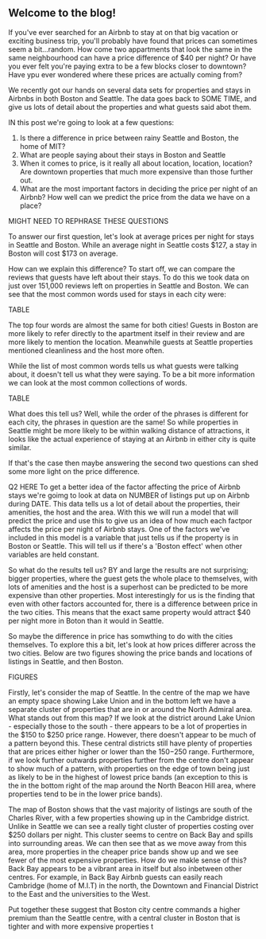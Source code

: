 ## Welcome to the blog!


If you've ever searched for an Airbnb to stay at on that big vacation or exciting business trip, you'll probably have found that prices can sometimes seem a bit...random.
How come two appartments that look the same in the same neighbourhood can have a price difference of $40 per night? Or have you ever felt you're paying extra to be a few blocks closer to downtown?
Have ypu ever wondered where these prices are actually coming from?

We recently got our hands on several data sets for properties and stays in Airbnbs in both Boston and Seattle. The data goes back to SOME TIME, and give us lots of detail about the properties and what guests said abot them.

IN this post we're going to look at a few questions:

1) Is there a difference in price between rainy Seattle and Boston, the home of MIT?
2) What are people saying about their stays in Boston and Seattle
3) When it comes to price, is it really all about location, location, location? Are downtown properties that much more expensive than those further out.
4) What are the most important factors in deciding the price per night of an Airbnb? How well can we predict the price from the data we have on a place?

MIGHT NEED TO REPHRASE THESE QUESTIONS

To answer our first question, let's look at average prices per night for stays in Seattle and Boston. While an average night in Seattle costs $127, a stay in Boston will cost $173 on average.

How can we explain this difference? To start off, we can compare the reviews that guests have left about their stays. To do this we took data on just over 151,000 reviews left on
properties in Seattle and Boston. We can see that the most common words used for stays in each city were:

TABLE

The top four words are almost the same for both cities! Guests in Boston are more likely to refer directly to the apartment itself in their review and are more likely to mention the location. 
Meanwhile guests at Seattle properties mentioned cleanliness and the host more often. 

While the list of most common words tells us what guests were talking about, it doesn't tell us what they were saying. To be a bit more information we can look at the most common collections of words.

TABLE

What does this tell us? Well, while the order of the phrases is different for each city, the phrases in question are the same!
So while properties in Seattle might be more likely to be within walking distance of attractions, it looks like the actual experience of staying at an Airbnb in either city is quite similar.

If that's the case then maybe answering the second two questions can shed some more light on the price difference.

Q2 HERE
To get a better idea of the factor affecting the price of Airbnb stays we're goimg to look at data on NUMBER of listings put up on Airbnb during DATE.
This data tells us a lot of detail about the properties, their amenities, the host and the area. With this we will run a model that will predict the price and use this to give us an idea of how much each factpor affects the price per night of Airbnb stays.
One of the factors we've included in this model is a variable that just tells us if the property is in Boston or Seattle. This will tell us if there's a 'Boston effect' when other variables are held constant.

So what do the results tell us? BY and large the results are not surprising; bigger properties, where the guest gets the whole place to themselves, with lots of amenities and the host is a superhost can be predicted to be more expensive than other properties.
Most interestingly for us is the finding that even with other factors accounted for, there is a difference between price in the two cities. This means that the exact same property would attract $40 per night more in Boton than it would in Seattle.


So maybe the difference in price has somwthing to do with the cities themselves. To explore this a bit, let's look at how prices differer across the two cities.
Below are two figures showing the price bands and locations of listings in Seattle, and then Boston.

FIGURES

Firstly, let's consider the map of Seattle. In the centre of the map we have an empty space showing Lake Union and in the bottom left we have a separate cluster of properties that are in or around the North Admiral area.
What stands out from this map? If we look at the district around Lake Union - especially those to the south - there appears to be a lot of properties in the $150 to $250 price range.
However, there doesn't appear to be much of a pattern beyond this. These central districts still have plenty of properties that are prices either higher or lower than the $150-$250 range. Furthermore, if we look further outwards
properties further from the centre don't appear to show much of a pattern, with properties on the edge of town being just as likely to be in the highest of lowest price bands (an exception to this is the in the bottom right of the map 
around the North Beacon Hill area, where properties tend to be in the lower price bands).


The map of Boston shows that the vast majority of listings are south of the Charles River, with a few properties showing up in the Cambridge district.
Unlike in Seattle we can see a really tight cluster of properties costing over $250 dollars per night. This cluster seems to centre on Back Bay and spills into surrounding areas. 
We can then see that as we move away from this area, more properties in the cheaper price bands show up and we see fewer of the most expensive properties.
How do we makle sense of this? Back Bay appears to be a vibrant area in itself but also inbetween other centres. For example, in Back Bay Airbnb guests can easily reach
Cambridge (home of M.I.T) in the north, the Downtown and Financial District to the East and the universities to the West.

Put together these suggest that Boston city centre commands a higher premium than the Seattle centre, with a central cluster in Boston that is tighter and with more expensive properties t
